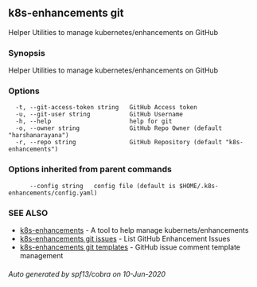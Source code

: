 ## k8s-enhancements git

Helper Utilities to manage kubernetes/enhancements on GitHub

### Synopsis

Helper Utilities to manage kubernetes/enhancements on GitHub

### Options

```
  -t, --git-access-token string   GitHub Access token
  -u, --git-user string           GitHub Username
  -h, --help                      help for git
  -o, --owner string              GitHub Repo Owner (default "harshanarayana")
  -r, --repo string               GitHub Repository (default "k8s-enhancements")
```

### Options inherited from parent commands

```
      --config string   config file (default is $HOME/.k8s-enhancements/config.yaml)
```

### SEE ALSO

* [k8s-enhancements](k8s-enhancements.md)	 - A tool to help manage kubernets/enhancements
* [k8s-enhancements git issues](k8s-enhancements_git_issues.md)	 - List GitHub Enhancement Issues
* [k8s-enhancements git templates](k8s-enhancements_git_templates.md)	 - GitHub issue comment template management

###### Auto generated by spf13/cobra on 10-Jun-2020

